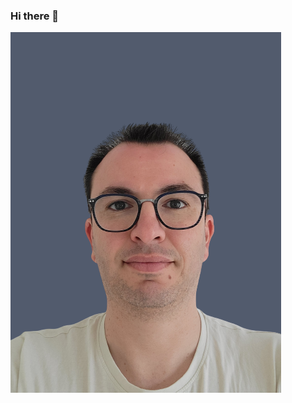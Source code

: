 ### Hi there 👋

![cover](https://github.com/Laurent-Finana/Laurent-Finana/blob/main/img/20230523_095413-removebg-preview.png)
<!--
**Laurent-Finana/Laurent-Finana** is a ✨ _special_ ✨ repository because its `README.md` (this file) appears on your GitHub profile.

Here are some ideas to get you started:

- 🔭 I’m currently working on ...
- 🌱 I’m currently learning ...
- 👯 I’m looking to collaborate on ...
- 🤔 I’m looking for help with ...
- 💬 Ask me about ...
- 📫 How to reach me: ...
- 😄 Pronouns: ...
- ⚡ Fun fact: ...
-->
